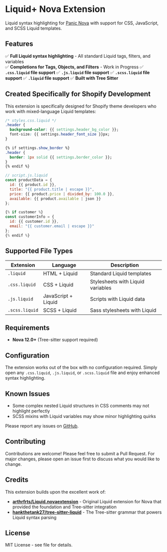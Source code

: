 # Liquid+ Nova Extension

Liquid syntax highlighting for [Panic Nova](https://nova.app) with support for CSS, JavaScript, and SCSS Liquid templates.

## Features

✅ **Full Liquid syntax highlighting** - All standard Liquid tags, filters, and variables  
✅ **Completions for Tags, Objects, and Filters** - Work in Progress
✅ **`.css.liquid` file support**
✅ **`.js.liquid` file support**
✅ **`.scss.liquid` file support**
✅ **`.liquid` file support**
✅ **Built with Tree Sitter**

## Created Specifically for Shopify Development

This extension is specifically designed for Shopify theme developers who work with mixed-language Liquid templates:

```css
/* styles.css.liquid */
.header {
  background-color: {{ settings.header_bg_color }};
  font-size: {{ settings.header_font_size }}px;
}

{% if settings.show_border %}
.header {
  border: 1px solid {{ settings.border_color }};
}
{% endif %}
```

```javascript
// script.js.liquid
const productData = {
  id: {{ product.id }},
  title: "{{ product.title | escape }}",
  price: {{ product.price | divided_by: 100.0 }},
  available: {{ product.available | json }}
};

{% if customer %}
const customerInfo = {
  id: {{ customer.id }},
  email: "{{ customer.email | escape }}"
};
{% endif %}
```

## Supported File Types

| Extension      | Language            | Description                       |
| -------------- | ------------------- | --------------------------------- |
| `.liquid`      | HTML + Liquid       | Standard Liquid templates         |
| `.css.liquid`  | CSS + Liquid        | Stylesheets with Liquid variables |
| `.js.liquid`   | JavaScript + Liquid | Scripts with Liquid data          |
| `.scss.liquid` | SCSS + Liquid       | Sass stylesheets with Liquid      |

## Requirements

- **Nova 12.0+** (Tree-sitter support required)

## Configuration

The extension works out of the box with no configuration required. Simply open any `.css.liquid`, `.js.liquid`, or `.scss.liquid` file and enjoy enhanced syntax highlighting.

## Known Issues

- Some complex nested Liquid structures in CSS comments may not highlight perfectly
- SCSS mixins with Liquid variables may show minor highlighting quirks

Please report any issues on [GitHub](https://github.com/hello-jeff/Liquid-Plus.novaextension/issues).

## Contributing

Contributions are welcome! Please feel free to submit a Pull Request. For major changes, please open an issue first to discuss what you would like to change.

## Credits

This extension builds upon the excellent work of:

- **[arthrfrts/Liquid.novaextension](https://github.com/arthrfrts/Liquid.novaextension)** - Original Liquid extension for Nova that provided the foundation and Tree-sitter integration
- **[hankthetank27/tree-sitter-liquid](https://github.com/hankthetank27/tree-sitter-liquid)** - The Tree-sitter grammar that powers Liquid syntax parsing

## License

MIT License - see file for details.
